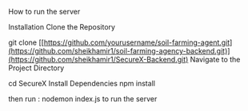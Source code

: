 How to run the server

Installation Clone the Repository

git clone [[https://github.com/yourusername/soil-farming-agent.git](https://github.com/sheikhamir1/soil-farming-agency-backend.git)](https://github.com/sheikhamir1/SecureX-Backend.git) Navigate to the Project Directory

cd SecureX Install Dependencies
npm install

then run : nodemon index.js to run the server 
